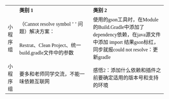  <style> @font-face{<span class="ag-soft-line-break"></span>font-family:"Times New Roman";<span class="ag-soft-line-break"></span>}<span class="ag-soft-line-break"></span><span class="ag-soft-line-break"></span>@font-face{<span class="ag-soft-line-break"></span>font-family:"宋体";<span class="ag-soft-line-break"></span>}<span class="ag-soft-line-break"></span><span class="ag-soft-line-break"></span>@font-face{<span class="ag-soft-line-break"></span>font-family:"Calibri";<span class="ag-soft-line-break"></span>}<span class="ag-soft-line-break"></span><span class="ag-soft-line-break"></span>@font-face{<span class="ag-soft-line-break"></span>font-family:"Microsoft YaHei UI";<span class="ag-soft-line-break"></span>}<span class="ag-soft-line-break"></span><span class="ag-soft-line-break"></span>p.MsoNormal{<span class="ag-soft-line-break"></span>mso-style-name:正文;<span class="ag-soft-line-break"></span>mso-style-parent:"";<span class="ag-soft-line-break"></span>margin:0pt;<span class="ag-soft-line-break"></span>margin-bottom:.0001pt;<span class="ag-soft-line-break"></span>mso-pagination:none;<span class="ag-soft-line-break"></span>text-align:justify;<span class="ag-soft-line-break"></span>text-justify:inter-ideograph;<span class="ag-soft-line-break"></span>font-family:Calibri;<span class="ag-soft-line-break"></span>mso-fareast-font-family:宋体;<span class="ag-soft-line-break"></span>mso-bidi-font-family:'Times New Roman';<span class="ag-soft-line-break"></span>font-size:10.5000pt;<span class="ag-soft-line-break"></span>mso-font-kerning:1.0000pt;<span class="ag-soft-line-break"></span>}<span class="ag-soft-line-break"></span><span class="ag-soft-line-break"></span>p.p{<span class="ag-soft-line-break"></span>mso-style-name:"普通\(网站\)";<span class="ag-soft-line-break"></span>margin-top:5.0000pt;<span class="ag-soft-line-break"></span>margin-right:0.0000pt;<span class="ag-soft-line-break"></span>margin-bottom:5.0000pt;<span class="ag-soft-line-break"></span>margin-left:0.0000pt;<span class="ag-soft-line-break"></span>mso-margin-top-alt:auto;<span class="ag-soft-line-break"></span>mso-margin-bottom-alt:auto;<span class="ag-soft-line-break"></span>mso-pagination:none;<span class="ag-soft-line-break"></span>text-align:left;<span class="ag-soft-line-break"></span>font-family:Calibri;<span class="ag-soft-line-break"></span>mso-fareast-font-family:宋体;<span class="ag-soft-line-break"></span>mso-bidi-font-family:'Times New Roman';<span class="ag-soft-line-break"></span>font-size:12.0000pt;<span class="ag-soft-line-break"></span>}<span class="ag-soft-line-break"></span><span class="ag-soft-line-break"></span>span.msoIns{<span class="ag-soft-line-break"></span>mso-style-type:export-only;<span class="ag-soft-line-break"></span>mso-style-name:"";<span class="ag-soft-line-break"></span>text-decoration:underline;<span class="ag-soft-line-break"></span>text-underline:single;<span class="ag-soft-line-break"></span>color:blue;<span class="ag-soft-line-break"></span>}<span class="ag-soft-line-break"></span><span class="ag-soft-line-break"></span>span.msoDel{<span class="ag-soft-line-break"></span>mso-style-type:export-only;<span class="ag-soft-line-break"></span>mso-style-name:"";<span class="ag-soft-line-break"></span>text-decoration:line-through;<span class="ag-soft-line-break"></span>color:red;<span class="ag-soft-line-break"></span>}<span class="ag-soft-line-break"></span><span class="ag-soft-line-break"></span>table.MsoNormalTable{<span class="ag-soft-line-break"></span>mso-style-name:普通表格;<span class="ag-soft-line-break"></span>mso-style-parent:"";<span class="ag-soft-line-break"></span>mso-style-noshow:yes;<span class="ag-soft-line-break"></span>mso-tstyle-rowband-size:0;<span class="ag-soft-line-break"></span>mso-tstyle-colband-size:0;<span class="ag-soft-line-break"></span>mso-padding-alt:0.0000pt 5.4000pt 0.0000pt 5.4000pt;<span class="ag-soft-line-break"></span>mso-para-margin:0pt;<span class="ag-soft-line-break"></span>mso-para-margin-bottom:.0001pt;<span class="ag-soft-line-break"></span>mso-pagination:widow-orphan;<span class="ag-soft-line-break"></span>font-family:'Times New Roman';<span class="ag-soft-line-break"></span>font-size:10.0000pt;<span class="ag-soft-line-break"></span>mso-ansi-language:#0400;<span class="ag-soft-line-break"></span>mso-fareast-language:#0400;<span class="ag-soft-line-break"></span>mso-bidi-language:#0400;<span class="ag-soft-line-break"></span>}<span class="ag-soft-line-break"></span>@page{mso-page-border-surround-header:no;<span class="ag-soft-line-break"></span> mso-page-border-surround-footer:no;}@page Section0{<span class="ag-soft-line-break"></span>}<span class="ag-soft-line-break"></span>div.Section0{page:Section0;}</style>

|     |     |     |
| --- | --- | --- |
|     | **<font face="Microsoft YaHei UI">类别</font><font face="Microsoft YaHei UI">&nbsp;1</font>** | **<font face="Microsoft YaHei UI">类别</font><font face="Microsoft YaHei UI">&nbsp;2</font>** |
| <font face="Microsoft YaHei UI">小程序组</font> | <font face="Microsoft YaHei UI">（</font><font face="Microsoft YaHei UI">Cannot&nbsp;resolve&nbsp;symbol&nbsp;’&nbsp;’&nbsp;问题）解决方案：</font><br><br><font face="Microsoft YaHei UI">Restrat、Clean&nbsp;Project、统一build.gradle文件中的参数</font> | <font face="Microsoft YaHei UI">使用的</font><font face="Microsoft YaHei UI">gson工具时，在Module的Build.Gradle中添加了dependency依赖，在java源文件中添加&nbsp;import&nbsp;结果gson标红，同步就报could&nbsp;not&nbsp;resolve：更新gradle</font> |
| <font face="Microsoft YaHei UI">小程序组</font> | <font face="Microsoft YaHei UI">要多和老师同学交流，不能一味依赖互联网</font> | <font face="Microsoft YaHei UI">感悟</font><font face="Microsoft YaHei UI">2：添加什么依赖和插件之前要确定适用的版本号和支持的环境</font> |
